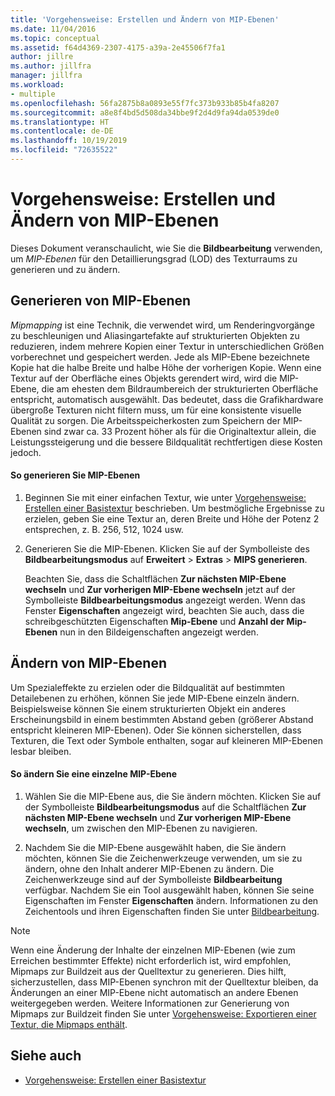 ```yaml
---
title: 'Vorgehensweise: Erstellen und Ändern von MIP-Ebenen'
ms.date: 11/04/2016
ms.topic: conceptual
ms.assetid: f64d4369-2307-4175-a39a-2e45506f7fa1
author: jillre
ms.author: jillfra
manager: jillfra
ms.workload:
- multiple
ms.openlocfilehash: 56fa2875b8a0893e55f7fc373b933b85b4fa8207
ms.sourcegitcommit: a8e8f4bd5d508da34bbe9f2d4d9fa94da0539de0
ms.translationtype: HT
ms.contentlocale: de-DE
ms.lasthandoff: 10/19/2019
ms.locfileid: "72635522"
---
```

# <a name="how-to-create-and-modify-mip-levels"></a>Vorgehensweise: Erstellen und Ändern von MIP-Ebenen
Dieses Dokument veranschaulicht, wie Sie die **Bildbearbeitung** verwenden, um *MIP-Ebenen* für den Detaillierungsgrad (LOD) des Texturraums zu generieren und zu ändern.

## <a name="generating-mip-levels"></a>Generieren von MIP-Ebenen
*Mipmapping* ist eine Technik, die verwendet wird, um Renderingvorgänge zu beschleunigen und Aliasingartefakte auf strukturierten Objekten zu reduzieren, indem mehrere Kopien einer Textur in unterschiedlichen Größen vorberechnet und gespeichert werden. Jede als MIP-Ebene bezeichnete Kopie hat die halbe Breite und halbe Höhe der vorherigen Kopie. Wenn eine Textur auf der Oberfläche eines Objekts gerendert wird, wird die MIP-Ebene, die am ehesten dem Bildraumbereich der strukturierten Oberfläche entspricht, automatisch ausgewählt. Das bedeutet, dass die Grafikhardware übergroße Texturen nicht filtern muss, um für eine konsistente visuelle Qualität zu sorgen. Die Arbeitsspeicherkosten zum Speichern der MIP-Ebenen sind zwar ca. 33 Prozent höher als für die Originaltextur allein, die Leistungssteigerung und die bessere Bildqualität rechtfertigen diese Kosten jedoch.

#### <a name="to-generate-mip-levels"></a>So generieren Sie MIP-Ebenen

1. Beginnen Sie mit einer einfachen Textur, wie unter [Vorgehensweise: Erstellen einer Basistextur](../designers/how-to-create-a-basic-texture.md) beschrieben. Um bestmögliche Ergebnisse zu erzielen, geben Sie eine Textur an, deren Breite und Höhe der Potenz 2 entsprechen, z. B. 256, 512, 1024 usw.

2. Generieren Sie die MIP-Ebenen. Klicken Sie auf der Symbolleiste des **Bildbearbeitungsmodus** auf **Erweitert** > **Extras** > **MIPS generieren**.

     Beachten Sie, dass die Schaltflächen **Zur nächsten MIP-Ebene wechseln** und **Zur vorherigen MIP-Ebene wechseln** jetzt auf der Symbolleiste **Bildbearbeitungsmodus** angezeigt werden. Wenn das Fenster **Eigenschaften** angezeigt wird, beachten Sie auch, dass die schreibgeschützten Eigenschaften **Mip-Ebene** und **Anzahl der Mip-Ebenen** nun in den Bildeigenschaften angezeigt werden.

## <a name="modifying-mip-levels"></a>Ändern von MIP-Ebenen
Um Spezialeffekte zu erzielen oder die Bildqualität auf bestimmten Detailebenen zu erhöhen, können Sie jede MIP-Ebene einzeln ändern. Beispielsweise können Sie einem strukturierten Objekt ein anderes Erscheinungsbild in einem bestimmten Abstand geben (größerer Abstand entspricht kleineren MIP-Ebenen). Oder Sie können sicherstellen, dass Texturen, die Text oder Symbole enthalten, sogar auf kleineren MIP-Ebenen lesbar bleiben.

#### <a name="to-modify-an-individual-mip-level"></a>So ändern Sie eine einzelne MIP-Ebene

1. Wählen Sie die MIP-Ebene aus, die Sie ändern möchten. Klicken Sie auf der Symbolleiste **Bildbearbeitungsmodus** auf die Schaltflächen **Zur nächsten MIP-Ebene wechseln** und **Zur vorherigen MIP-Ebene wechseln**, um zwischen den MIP-Ebenen zu navigieren.

2. Nachdem Sie die MIP-Ebene ausgewählt haben, die Sie ändern möchten, können Sie die Zeichenwerkzeuge verwenden, um sie zu ändern, ohne den Inhalt anderer MIP-Ebenen zu ändern. Die Zeichenwerkzeuge sind auf der Symbolleiste **Bildbearbeitung** verfügbar. Nachdem Sie ein Tool ausgewählt haben, können Sie seine Eigenschaften im Fenster **Eigenschaften** ändern. Informationen zu den Zeichentools und ihren Eigenschaften finden Sie unter [Bildbearbeitung](../designers/image-editor.md).

> [!NOTE]
> Wenn eine Änderung der Inhalte der einzelnen MIP-Ebenen (wie zum Erreichen bestimmter Effekte) nicht erforderlich ist, wird empfohlen, Mipmaps zur Buildzeit aus der Quelltextur zu generieren. Dies hilft, sicherzustellen, dass MIP-Ebenen synchron mit der Quelltextur bleiben, da Änderungen an einer MIP-Ebene nicht automatisch an andere Ebenen weitergegeben werden. Weitere Informationen zur Generierung von Mipmaps zur Buildzeit finden Sie unter [Vorgehensweise: Exportieren einer Textur, die Mipmaps enthält](../designers/how-to-export-a-texture-that-contains-mipmaps.md).

## <a name="see-also"></a>Siehe auch

- [Vorgehensweise: Erstellen einer Basistextur](../designers/how-to-create-a-basic-texture.md)